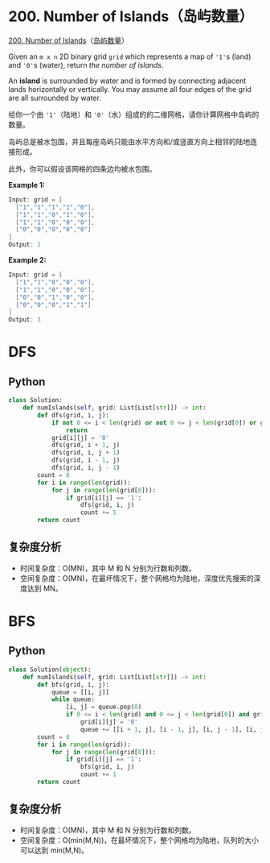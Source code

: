 # 200. Number of Islands（岛屿数量）

[200. Number of Islands](https://leetcode.com/problems/number-of-islands/)（[岛屿数量](https://leetcode.cn/problems/number-of-islands/)）

Given an `m x n`​ 2D binary grid `grid`​ which represents a map of `'1'`​s (land) and `'0'`​s (water), return *the number of islands*.

An **island** is surrounded by water and is formed by connecting adjacent lands horizontally or vertically. You may assume all four edges of the grid are all surrounded by water.

给你一个由 `'1'`​（陆地）和 `'0'`​（水）组成的的二维网格，请你计算网格中岛屿的数量。

岛屿总是被水包围，并且每座岛屿只能由水平方向和/或竖直方向上相邻的陆地连接形成。

此外，你可以假设该网格的四条边均被水包围。

**Example 1:**

```java
Input: grid = [
  ["1","1","1","1","0"],
  ["1","1","0","1","0"],
  ["1","1","0","0","0"],
  ["0","0","0","0","0"]
]
Output: 1
```

**Example 2:**

```java
Input: grid = [
  ["1","1","0","0","0"],
  ["1","1","0","0","0"],
  ["0","0","1","0","0"],
  ["0","0","0","1","1"]
]
Output: 3
```

# DFS

## Python

```python
class Solution:
    def numIslands(self, grid: List[List[str]]) -> int:
        def dfs(grid, i, j):
            if not 0 <= i < len(grid) or not 0 <= j < len(grid[0]) or grid[i][j] == '0':
                return
            grid[i][j] = '0'
            dfs(grid, i + 1, j)
            dfs(grid, i, j + 1)
            dfs(grid, i - 1, j)
            dfs(grid, i, j - 1)
        count = 0
        for i in range(len(grid)):
            for j in range(len(grid[0])):
                if grid[i][j] == '1':
                    dfs(grid, i, j)
                    count += 1
        return count
```

## 复杂度分析

* 时间复杂度：O(MN)，其中 M 和 N 分别为行数和列数。
* 空间复杂度：O(MN)，在最坏情况下，整个网格均为陆地，深度优先搜索的深度达到 MN。

# BFS

## Python

```python
class Solution(object):
    def numIslands(self, grid: List[List[str]]) -> int:
        def bfs(grid, i, j):
            queue = [[i, j]]
            while queue:
                [i, j] = queue.pop(0)
                if 0 <= i < len(grid) and 0 <= j < len(grid[0]) and grid[i][j] == '1':
                    grid[i][j] = '0'
                    queue += [[i + 1, j], [i - 1, j], [i, j - 1], [i, j + 1]]
        count = 0
        for i in range(len(grid)):
            for j in range(len(grid[0])):
                if grid[i][j] == '1':
                    bfs(grid, i, j)
                    count += 1
        return count
```

## 复杂度分析

* 时间复杂度：O(MN)，其中 M 和 N 分别为行数和列数。
* 空间复杂度：O(min(M,N))，在最坏情况下，整个网格均为陆地，队列的大小可以达到 min(M,N)。

‍
